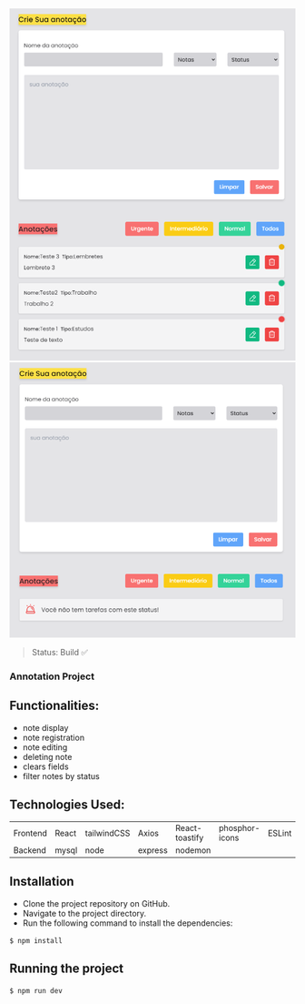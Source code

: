 <center><img src=".\src\assets\Screenshot_1.png"></center>
<center><img src=".\src\assets\Screenshot_2.png"></center>

> Status: Build ✅

### Annotation Project

## Functionalities:
 * note display
 * note registration
 * note editing
 * deleting note
 * clears fields
 * filter notes by status

## Technologies Used:

<table>
  <tr>
  <td>Frontend</td>
    <td>React</td>
    <td>tailwindCSS</td>
    <td>Axios</td>
    <td>React-toastify</td>
    <td>phosphor-icons</td>
    <td>ESLint</td>
  </tr>
    <td>Backend</td>
    <td>mysql</td>
    <td>node</td>
    <td>express</td>
    <td>nodemon</td>
</table>

## Installation
  * Clone the project repository on GitHub.
  * Navigate to the project directory.
  * Run the following command to install the dependencies:

```
$ npm install 
```

## Running the project
```
$ npm run dev
```

